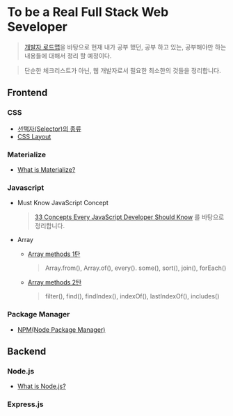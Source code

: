 # To be a Real Full Stack Web Seveloper

> [개발자 로드맵](https://github.com/kamranahmedse/developer-roadmap)을 바탕으로 현재 내가 공부 했던, 공부 하고 있는, 공부해야만 하는 내용들에 대해서 정리 할 예정이다.

> 단순한 체크리스트가 아닌, 웹 개발자로서 필요한 최소한의 것들을 정리합니다.

## Frontend

### CSS

-   [선택자(Selector)의 종류](CSS/selector.md)
-   [CSS Layout](CSS/layout/layoutIntro.md)

### Materialize

-   [What is Materialize?](CSS/materialize/what_is_materialize.md)

### Javascript

- Must Know JavaScript Concept
    > [33 Concepts Every JavaScript Developer Should Know](https://github.com/jjanmo/33-js-concepts) 를 바탕으로 정리합니다.

- Array 
   - [Array methods 1탄](JavaScript/Array/arrayMethod1.md)
        >  Array.from(), Array.of(), every(). some(), sort(), join(), forEach()
    - [Array methods 2탄](JavaScript/Array/arrayMethod2.md)
        > filter(), find(), findIndex(), indexOf(), lastIndexOf(), includes()



### Package Manager

-   [NPM(Node Package Manager)](PackageManager/NPM.md)

## Backend

### Node.js
-   [What is Node.js?](Node/what_is_node.md)

### Express.js
